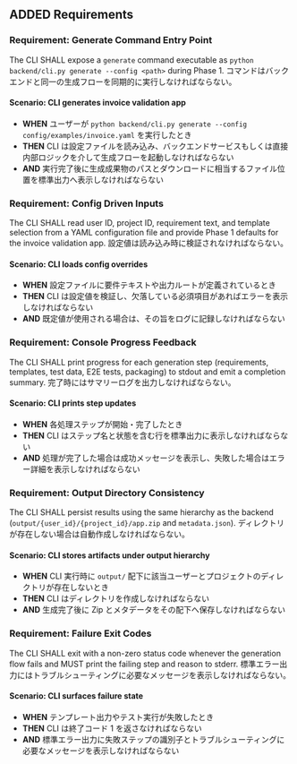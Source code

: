 ## ADDED Requirements
### Requirement: Generate Command Entry Point
The CLI SHALL expose a `generate` command executable as `python backend/cli.py generate --config <path>` during Phase 1. コマンドはバックエンドと同一の生成フローを同期的に実行しなければならない。

#### Scenario: CLI generates invoice validation app
- **WHEN** ユーザーが `python backend/cli.py generate --config config/examples/invoice.yaml` を実行したとき
- **THEN** CLI は設定ファイルを読み込み、バックエンドサービスもしくは直接内部ロジックを介して生成フローを起動しなければならない
- **AND** 実行完了後に生成成果物のパスとダウンロードに相当するファイル位置を標準出力へ表示しなければならない

### Requirement: Config Driven Inputs
The CLI SHALL read user ID, project ID, requirement text, and template selection from a YAML configuration file and provide Phase 1 defaults for the invoice validation app. 設定値は読み込み時に検証されなければならない。

#### Scenario: CLI loads config overrides
- **WHEN** 設定ファイルに要件テキストや出力ルートが定義されているとき
- **THEN** CLI は設定値を検証し、欠落している必須項目があればエラーを表示しなければならない
- **AND** 既定値が使用される場合は、その旨をログに記録しなければならない

### Requirement: Console Progress Feedback
The CLI SHALL print progress for each generation step (requirements, templates, test data, E2E tests, packaging) to stdout and emit a completion summary. 完了時にはサマリーログを出力しなければならない。

#### Scenario: CLI prints step updates
- **WHEN** 各処理ステップが開始・完了したとき
- **THEN** CLI はステップ名と状態を含む行を標準出力に表示しなければならない
- **AND** 処理が完了した場合は成功メッセージを表示し、失敗した場合はエラー詳細を表示しなければならない

### Requirement: Output Directory Consistency
The CLI SHALL persist results using the same hierarchy as the backend (`output/{user_id}/{project_id}/app.zip` and `metadata.json`). ディレクトリが存在しない場合は自動作成しなければならない。

#### Scenario: CLI stores artifacts under output hierarchy
- **WHEN** CLI 実行時に `output/` 配下に該当ユーザーとプロジェクトのディレクトリが存在しないとき
- **THEN** CLI はディレクトリを作成しなければならない
- **AND** 生成完了後に Zip とメタデータをその配下へ保存しなければならない

### Requirement: Failure Exit Codes
The CLI SHALL exit with a non-zero status code whenever the generation flow fails and MUST print the failing step and reason to stderr. 標準エラー出力にはトラブルシューティングに必要なメッセージを表示しなければならない。

#### Scenario: CLI surfaces failure state
- **WHEN** テンプレート出力やテスト実行が失敗したとき
- **THEN** CLI は終了コード 1 を返さなければならない
- **AND** 標準エラー出力に失敗ステップの識別子とトラブルシューティングに必要なメッセージを表示しなければならない

